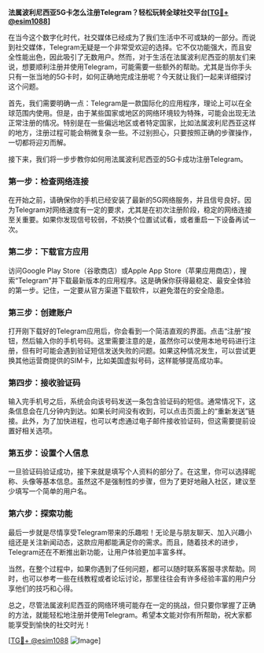 **法属波利尼西亚5G卡怎么注册Telegram？轻松玩转全球社交平台[[TG💪+ @esim1088](https://t.me/s/esim1088)]**

在当今这个数字化时代，社交媒体已经成为了我们生活中不可或缺的一部分。而说到社交媒体，Telegram无疑是一个非常受欢迎的选择。它不仅功能强大，而且安全性能出色，因此吸引了无数用户。然而，对于生活在法属波利尼西亚的朋友们来说，想要顺利注册并使用Telegram，可能需要一些额外的帮助。尤其是当你手头只有一张当地的5G卡时，如何正确地完成注册呢？今天就让我们一起来详细探讨这个问题。

首先，我们需要明确一点：Telegram是一款国际化的应用程序，理论上可以在全球范围内使用。但是，由于某些国家或地区的网络环境较为特殊，可能会出现无法正常注册的情况。特别是在一些偏远地区或者特定国家，比如法属波利尼西亚这样的地方，注册过程可能会稍微复杂一些。不过别担心，只要按照正确的步骤操作，一切都将迎刃而解。

接下来，我们将一步步教你如何用法属波利尼西亚的5G卡成功注册Telegram。

### 第一步：检查网络连接

在开始之前，请确保你的手机已经安装了最新的5G网络服务，并且信号良好。因为Telegram对网络速度有一定的要求，尤其是在初次注册阶段，稳定的网络连接至关重要。如果你发现信号较弱，不妨换个位置试试看，或者重启一下设备再试一次。

### 第二步：下载官方应用

访问Google Play Store（谷歌商店）或Apple App Store（苹果应用商店），搜索“Telegram”并下载最新版本的应用程序。这是确保你获得最稳定、最安全体验的第一步。记住，一定要从官方渠道下载软件，以避免潜在的安全隐患。

### 第三步：创建账户

打开刚下载好的Telegram应用后，你会看到一个简洁直观的界面。点击“注册”按钮，然后输入你的手机号码。这里需要注意的是，虽然你可以使用本地号码进行注册，但有时可能会遇到验证短信发送失败的问题。如果这种情况发生，可以尝试更换其他运营商提供的SIM卡，比如美国虚拟号码，这样能够提高成功率。

### 第四步：接收验证码

输入完手机号之后，系统会向该号码发送一条包含验证码的短信。通常情况下，这条信息会在几分钟内到达。如果长时间没有收到，可以点击页面上的“重新发送”链接。此外，为了加快进程，也可以考虑通过电子邮件接收验证码，但这需要提前设置好相关选项。

### 第五步：设置个人信息

一旦验证码验证成功，接下来就是填写个人资料的部分了。在这里，你可以选择昵称、头像等基本信息。虽然这不是强制性的步骤，但为了更好地融入社区，建议至少填写一个简单的用户名。

### 第六步：探索功能

最后一步就是尽情享受Telegram带来的乐趣啦！无论是与朋友聊天、加入兴趣小组还是关注新闻动态，这款应用都能满足你的需求。而且，随着技术的进步，Telegram还在不断推出新功能，让用户体验更加丰富多样。

当然，在整个过程中，如果你遇到了任何问题，都可以随时联系客服寻求帮助。同时，也可以参考一些在线教程或者论坛讨论，那里往往会有许多经验丰富的用户分享他们的技巧和心得。

总之，尽管法属波利尼西亚的网络环境可能存在一定的挑战，但只要你掌握了正确的方法，就能轻松地注册并使用Telegram。希望本文能对你有所帮助，祝大家都能享受到愉快的社交时光！

[[TG💪+ @esim1088](https://t.me/s/esim1088) ![Image](https://i.postimg.cc/4NQfJmqS/Snipaste-2025-05-13-00-14-12.png)]